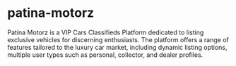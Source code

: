 # patina-motorz
Patina Motorz is a VIP Cars Classifieds Platform dedicated to listing exclusive vehicles for discerning enthusiasts. The platform offers a range of features tailored to the luxury car market, including dynamic listing options, multiple user types such as personal, collector, and dealer profiles.
